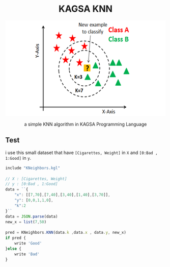 <h1 align="center">KAGSA KNN</h1>
<p align="center">
<img src="https://github.com/Zaky202/KAGSA-KNN/blob/main/image.png?raw=true" height="300">
</p>

<p align="center">a simple KNN algorithm in KAGSA Programming Language</p>

## Test
i use this small dataset that have `[Cigarettes, Weight]` in `X` and `[0:Bad , 1:Good]` in `y`.
```js
include "KNeighbors.kgl"

// X : [Cigarettes, Weight]
// y : [0:Bad , 1:Good]
data = ``{
    "x": [[7,70],[7,40],[3,40],[1,40],[3,70]],
    "y": [0,0,1,1,0],
    "k":2
}``
data = JSON.parse(data)
new_x = list(7,50)

pred = KNeighbors.KNN(data.k ,data.x , data.y, new_x)
if pred {
    write 'Good'
}else {
    write 'Bad'
}
```
